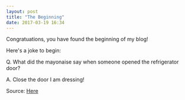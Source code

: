 ```yaml
---
layout: post
title: "The Beginning"
date: 2017-03-19 16:34
---
```


Congratuations, you have found the beginning of my blog!

Here's a joke to begin:

Q. What did the mayonaise say when someone opened the refrigerator door?

A. Close the door I am dressing!

Source: [Here](http://www.greatcleanjokes.com/jokes/kids-jokes/corny-jokes/ "Corny joke, I know.")
